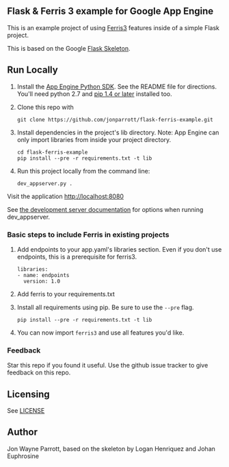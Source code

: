 ## Flask & Ferris 3 example for Google App Engine

This is an example project of using [Ferris3](https://github.com/jonparrott/ferris3) features inside of a simple Flask project.

This is based on the Google [Flask Skeleton](https://github.com/GoogleCloudPlatform/appengine-python-flask-skeleton).

## Run Locally
1. Install the [App Engine Python SDK](https://developers.google.com/appengine/downloads).
See the README file for directions. You'll need python 2.7 and [pip 1.4 or later](http://www.pip-installer.org/en/latest/installing.html) installed too.

2. Clone this repo with

   ```
   git clone https://github.com/jonparrott/flask-ferris-example.git
   ```
3. Install dependencies in the project's lib directory.
   Note: App Engine can only import libraries from inside your project directory.

   ```
   cd flask-ferris-example
   pip install --pre -r requirements.txt -t lib
   ```
4. Run this project locally from the command line:

   ```
   dev_appserver.py .
   ```

Visit the application [http://localhost:8080](http://localhost:8080)

See [the development server documentation](https://developers.google.com/appengine/docs/python/tools/devserver)
for options when running dev_appserver.


### Basic steps to include Ferris in existing projects

1. Add endpoints to your app.yaml's libraries section. Even if you don't use endpoints, this is a prerequisite for ferris3.

   ```
   libraries:
   - name: endpoints
     version: 1.0
   ```

2. Add ferris to your requirements.txt
3. Install all requirements using pip. Be sure to use the ``--pre`` flag.

   ```
   pip install --pre -r requirements.txt -t lib
   ```

4. You can now import ``ferris3`` and use all features you'd like.

### Feedback
Star this repo if you found it useful. Use the github issue tracker to give
feedback on this repo.

## Licensing
See [LICENSE](LICENSE)

## Author
Jon Wayne Parrott, based on the skeleton by Logan Henriquez and Johan Euphrosine
